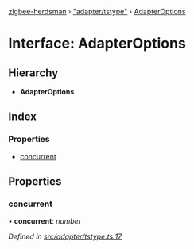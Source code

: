 [zigbee-herdsman](../README.md) › ["adapter/tstype"](../modules/_adapter_tstype_.md) › [AdapterOptions](_adapter_tstype_.adapteroptions.md)

# Interface: AdapterOptions

## Hierarchy

* **AdapterOptions**

## Index

### Properties

* [concurrent](_adapter_tstype_.adapteroptions.md#concurrent)

## Properties

###  concurrent

• **concurrent**: *number*

*Defined in [src/adapter/tstype.ts:17](https://github.com/Koenkk/zigbee-herdsman/blob/master/src/src/adapter/tstype.ts#L17)*
